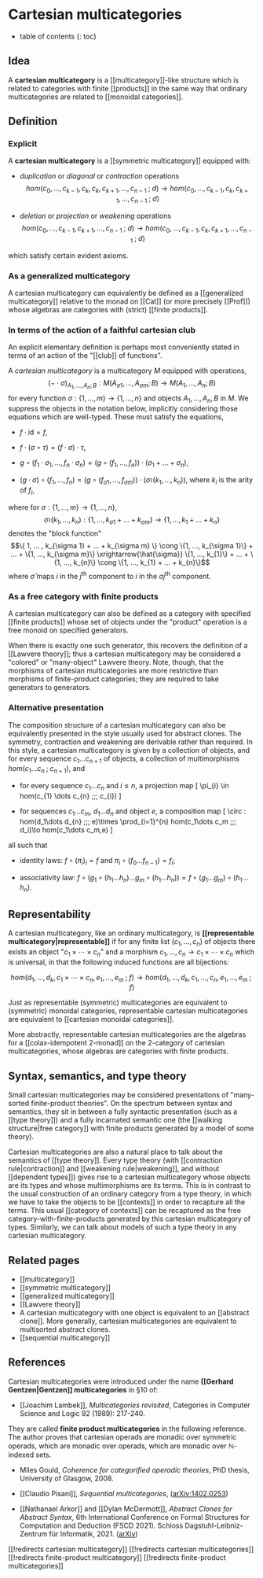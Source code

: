 
# Cartesian multicategories
* table of contents
{: toc}

## Idea

A **cartesian multicategory** is a [[multicategory]]-like structure which is related to categories with finite [[products]] in the same way that ordinary multicategories are related to [[monoidal categories]].


## Definition

### Explicit

A **cartesian multicategory** is a [[symmetric multicategory]] equipped with:

* *duplication* or *diagonal* or *contraction* operations
  $$ hom(c_0,\dots,c_{k-1},c_k,c_k,c_{k+1},\dots,c_{n-1} \;;\; d) \to hom(c_0,\dots,c_{k-1},c_k,c_{k+1},\dots,c_{n-1} \;;\; d)$$

* *deletion* or *projection* or *weakening* operations
  $$ hom(c_0,\dots,c_{k-1},c_{k+1},\dots,c_{n-1} \;;\; d) \to hom(c_0,\dots,c_{k-1},c_k,c_{k+1},\dots,c_{n-1} \;;\; d) $$

which satisfy certain evident axioms.


### As a generalized multicategory

A cartesian multicategory can equivalently be defined as a [[generalized multicategory]] relative to the monad on [[Cat]] (or more precisely [[Prof]]) whose algebras are categories with (strict) [[finite products]].

### In terms of the action of a faithful cartesian club

An explicit elementary definition is perhaps most conveniently stated in terms of an action of the "[[club]] of functions".

A _cartesian multicategory_ is a multicategory $M$ equipped with operations,
  $$\left(- \cdot \sigma\right)_{A_1, ..., A_n;B} : M(A_{\sigma 1}, ..., A_{\sigma m};B) \to M(A_{1}, ..., A_{n} ; B)$$
  for every function $\sigma : \{1,...,m\} \to \{1, ..., n\}$ and objects $A_1,...,A_n,B$ in $M$. We suppress the objects in the notation below, implicitly considering those equations which are well-typed.
  These must satisfy the equations,

* $f \cdot \mathrm{id} = f,$

* $f \cdot (\sigma \circ \tau) = (f \cdot \sigma) \cdot \tau,$

* $g \circ (f_1 \cdot \sigma_1, ..., f_n \cdot \sigma_n) = (g \circ (f_1, ..., f_n)) \cdot (\sigma_1 + ... + \sigma_n),$

* $(g \cdot \sigma) \circ (f_1 , ..., f_n) = (g \circ (f_{\sigma 1} , ... , f_{\sigma m})) \cdot (\sigma \wr (k_1, ..., k_n)),$
where $k_i$ is the arity of $f_i,$

where for $\sigma : \{1,...,m\} \to \{1, ...,n\},$
$$\sigma \wr (k_1, ..., k_n) : \{ 1, ... , k_{\sigma 1} + ... + k_{\sigma m} \} \to \{1, ..., k_{1} + ... + k_{n}\}$$
denotes the "block function"
$$\{ 1, ... , k_{\sigma 1} + ... + k_{\sigma m} \} \cong \{1, ..., k_{\sigma 1}\} + ... + \{1, ..., k_{\sigma m}\} \xrightarrow{\hat{\sigma}} \{1, ..., k_{1}\} + ... + \{1, ..., k_{n}\} \cong \{1, ..., k_{1} + ... + k_{n}\}$$
where $\hat{\sigma}$ maps $i$ in the $j^{\text{th}}$ component to $i$ in the $\sigma j^{\text{th}}$ component.

### As a free category with finite products

A cartesian multicategory can also be defined as a category with specified [[finite products]] whose set of objects under the "product" operation is a free monoid on specified generators.

When there is exactly one such generator, this recovers the definition of a [[Lawvere theory]]; thus a cartesian multicategory may be considered a "colored" or "many-object" Lawvere theory.  Note, though, that the morphisms of cartesian multicategories are more restrictive than morphisms of finite-product categories; they are required to take generators to generators.


### Alternative presentation

The composition structure of a cartesian multicategory can also be equivalently presented in the style usually used for abstract clones. The symmetry, contraction and weakening are derivable rather than required.
In this style, a  cartesian multicategory is given by a collection of objects, and for every sequence $c_1\dots c_{n+1}$ of objects, a collection of multimorphisms $hom(c_1\dots c_{n}\;;\;c_{n+1})$, and 

* for every sequence $c_{1}\dots c_{n}$ and $i\leq n$, a projection map
  \[ \pi_{i} \in hom(c_{1} \dots c_{n} \;;\; c_{i}) \]

* for sequences $c_1\dots c_m$, $d_1\dots d_{n}$ and object $e$, a composition map
  \[ \circ : hom(d_1\dots d_{n} \;;\; e)\times \prod_{i=1}^{n} hom(c_1\dots c_m \;;\; d_i)\to hom(c_1\dots c_m,e) \]

all such that 

* identity laws: $f\circ (\pi_i)_i = f$ and $\pi_i \circ (f_0\dots f_{n-1})=f_i$;

* associativity law: $f\circ (g_1\circ (h_1\dots h_{n})\dots g_{m}\circ (h_1\dots h_{n})) = f \circ (g_1\dots g_{m}) \circ (h_1\dots h_{n})$. 


## Representability

A cartesian multicategory, like an ordinary multicategory, is **[[representable multicategory|representable]]** if for any finite list $(c_1,\dots,c_n)$ of objects there exists an object "$c_1 \times \cdots \times c_n$" and a morphism $c_1,\dots,c_n \to c_1 \times \cdots \times c_n$ which is universal, in that the following induced functions are all bijections:

$$ hom(d_1,\dots,d_k, c_1 \times \cdots \times c_n , e_1,\dots,e_m \;;\; f) \to
hom(d_1,\dots,d_k, c_1,\dots,c_n, e_1,\dots,e_m \;;\; f)
$$

Just as representable (symmetric) multicategories are equivalent to (symmetric) monoidal categories, representable cartesian multicategories are equivalent to [[cartesian monoidal categories]].

More abstractly, representable cartesian multicategories are the algebras for a [[colax-idempotent 2-monad]] on the 2-category of cartesian multicategories, whose algebras are categories with finite products.


## Syntax, semantics, and type theory

Small cartesian multicategories may be considered presentations of "many-sorted finite-product theories".  On the spectrum between syntax and semantics, they sit in between a fully syntactic presentation (such as a [[type theory]]) and a fully incarnated semantic one (the [[walking structure|free category]] with finite products generated by a model of some theory).

Cartesian multicategories are also a natural place to talk about the semantics of [[type theory]].  Every type theory (with [[contraction rule|contraction]] and [[weakening rule|weakening]], and without [[dependent types]]) gives rise to a cartesian multicategory whose objects are its types and whose multimorphisms are its terms.  This is in contrast to the usual construction of an ordinary category from a type theory, in which we have to take the objects to be [[contexts]] in order to recapture all the terms.  This usual [[category of contexts]] can be recaptured as the free category-with-finite-products generated by this cartesian multicategory of types.  Similarly, we can talk about models of such a type theory in any cartesian multicategory.


## Related pages

* [[multicategory]]
* [[symmetric multicategory]]
* [[generalized multicategory]]
* [[Lawvere theory]]
* A cartesian multicategory with one object is equivalent to an [[abstract clone]]. More generally, cartesian multicategories are equivalent to multisorted abstract clones.
* [[sequential multicategory]]

## References

Cartesian multicategories were introduced under the name **[[Gerhard Gentzen|Gentzen]] multicategories** in §10 of:

* [[Joachim Lambek]], _Multicategories revisited_, Categories in Computer Science and Logic 92 (1989): 217-240.

They are called **finite product multicategories** in the following reference. The author proves that cartesian operads are monadic over symmetric operads, which are monadic over operads, which are monadic over $\mathbb{N}$-indexed sets.

* Miles Gould, _Coherence for categorified operadic theories_, PhD thesis, University of Glasgow, 2008.

* [[Claudio Pisani]], _Sequential multicategories_, ([arXiv:1402.0253](https://arxiv.org/abs/1402.0253))
* [[Nathanael Arkor]] and [[Dylan McDermott]], _Abstract Clones for Abstract Syntax_, 6th International Conference on Formal Structures for Computation and Deduction (FSCD 2021). Schloss Dagstuhl-Leibniz-Zentrum für Informatik, 2021. ([arXiv](https://arxiv.org/abs/2105.00969))


[[!redirects cartesian multicategory]]
[[!redirects cartesian multicategories]]
[[!redirects finite-product multicategory]]
[[!redirects finite-product multicategories]]

